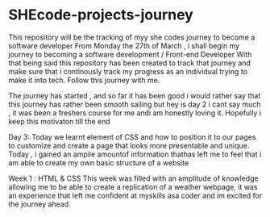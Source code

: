 # SHEcode-projects-journey
This repository will be the tracking of myy she codes journey to become a software developer
From Monday the 27th of March , i shall begin my journey to becoming a software development / Front-end Developer 
With that being said this repository has been created to track that journey and make sure that i continously track my progress as an individual trying to make it into tech. 
Follow this journey with me.

The journey has started , and so far it has been good i would rather say that this journey has rather been smooth sailing but hey is day 2 i cant say much , it was been a freshers course for me andi am honestly loving it. Hopefully i keep this motivaton till the end

Day 3:
Today we learnt element of CSS and how to position it to our pages to customize and create a page that looks more presentable and unique. Today , i gained an ampile amountof information thathas left me to feel that i am able to create my own basic structure of a website

Week 1 : HTML & CSS
This week was filled with an amplitude of knowledge allowing me to be able to create a replication of a weather webpage, it was an experience that left me confident at myskills asa coder and im excited for the journey ahead.
